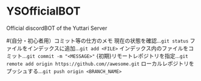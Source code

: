 # YSOfficialBOT
Official discordBOT of the Yuttari Server

#(自分・初心者用）コミット等の仕方のメモ
現在の状態を確認...`git status`
ファイルをインデックスに追加...`git add <FILE>`
インデックス内のファイルをコミット...`git commit -m "<MESSAGE>"`
{初期}リモートレポジトリを指定...`git remote add origin https://github.com//awesome.git`
ローカルレポジトリをプッシュする...`git push origin <BRANCH_NAME>`

